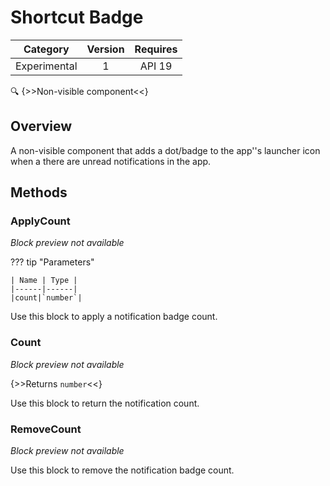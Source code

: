 # Shortcut Badge

| Category | Version | Requires |
|:--------:|:-------:|:--------:|
|Experimental|1|API 19 | Android 4.4 - 4.4.4 KitKat|

:mag: {>>Non-visible component<<}

## Overview

A non-visible component that adds a dot/badge to the app''s launcher icon when a there are unread notifications in the app.

## Methods

### ApplyCount

_Block preview not available_

??? tip "Parameters"

    | Name | Type |
    |------|------|
    |count|`number`|


Use this block to apply a notification badge count.

### Count

_Block preview not available_

{>>Returns `number`<<}

Use this block to return the notification count.

### RemoveCount

_Block preview not available_

Use this block to remove the notification badge count.